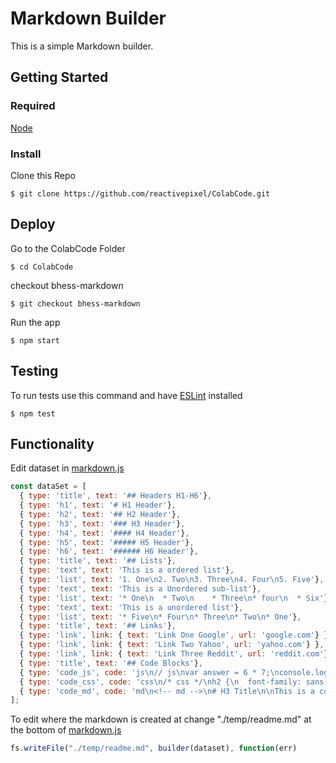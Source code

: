 # Markdown Builder

This is a simple Markdown builder.

## Getting Started

### Required

[Node](https://nodejs.org/en/)

### Install

Clone this Repo

```
$ git clone https://github.com/reactivepixel/ColabCode.git
```

## Deploy

Go to the ColabCode Folder

```
$ cd ColabCode
```

checkout bhess-markdown

```
$ git checkout bhess-markdown
```

Run the app

```
$ npm start
```

## Testing

To run tests use this command and have [ESLint](eslint.org) installed

```
$ npm test
```

## Functionality

Edit dataset in [markdown.js](/markdown.js)

```js
const dataSet = [
  { type: 'title', text: '## Headers H1-H6'},
  { type: 'h1', text: '# H1 Header'},
  { type: 'h2', text: '## H2 Header'},
  { type: 'h3', text: '### H3 Header'},
  { type: 'h4', text: '#### H4 Header'},
  { type: 'h5', text: '##### H5 Header'},
  { type: 'h6', text: '###### H6 Header'},
  { type: 'title', text: '## Lists'},
  { type: 'text', text: 'This is a ordered list'},
  { type: 'list', text: '1. One\n2. Two\n3. Three\n4. Four\n5. Five'},
  { type: 'text', text: 'This is a Unordered sub-list'},
  { type: 'list', text: '* One\n  * Two\n    * Three\n* four\n  * Six'},
  { type: 'text', text: 'This is a unordered list'},
  { type: 'list', text: '* Five\n* Four\n* Three\n* Two\n* One'},
  { type: 'title', text: '## Links'},
  { type: 'link', link: { text: 'Link One Google', url: 'google.com'} },
  { type: 'link', link: { text: 'Link Two Yahoo', url: 'yahoo.com'} },
  { type: 'link', link: { text: 'Link Three Reddit', url: 'reddit.com'} },
  { type: 'title', text: '## Code Blocks'},
  { type: 'code_js', code: 'js\n// js\nvar answer = 6 * 7;\nconsole.log(answer);\n'},
  { type: 'code_css', code: 'css\n/* css */\nh2 {\n  font-family: sans-serif;\n  color: #000;\n}\n'},
  { type: 'code_md', code: 'md\n<!-- md -->\n# H3 Title\n\nThis is a code block filler text number Three.\n'},
];
```

To edit where the markdown is created at change "./temp/readme.md" at the bottom of [markdown.js](/markdown.js)

```js
fs.writeFile("./temp/readme.md", builder(dataset), function(err)
```
